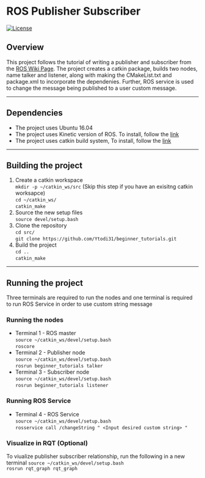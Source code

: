 # ROS Publisher Subscriber
[![License](https://img.shields.io/badge/License-BSD%203--Clause-blue.svg)](https://opensource.org/licenses/BSD-3-Clause)

## Overview
This project follows the tutorial of writing a publisher and subscriber from
the  [ROS Wiki Page](http://wiki.ros.org/ROS/Tutorials/WritingPublisherSubscriber%28c%2B%2B%29).
The project creates a catkin package, builds two nodes, name talker and listener, along with
making the CMakeList.txt and package.xml to incorporate the dependenies. Further, ROS service
is used to change the message being published to a user custom message.

---
## Dependencies
- The project uses Ubuntu 16.04
- The project uses Kinetic version of ROS. To install, follow the [link]( http://wiki.ros.org/kinetic/Installation/Ubuntu)
- The project uses catkin build system, To install, follow the [link](http://wiki.ros.org/catkin)

---
## Building the project
1. Create a catkin workspace \
`mkdir -p ~/catkin_ws/src` (Skip this step if you have an exisitng catkin worksapce)\
`cd ~/catkin_ws/` \
`catkin_make`
2. Source the new setup files \
`source devel/setup.bash`
3. Clone the repository\
`cd src/` \
`git clone https://github.com/Ytodi31/beginner_tutorials.git`
4. Build the project \
`cd ..` \
`catkin_make`

---
## Running the project
Three terminals are required to run the nodes and one terminal is required to run
ROS Service in order to use custom string message
### Running the nodes
- Terminal 1 - ROS master \
`source ~/catkin_ws/devel/setup.bash` \
`roscore`
- Terminal 2 - Publisher node \
`source ~/catkin_ws/devel/setup.bash` \
`rosrun beginner_tutorials talker `
- Terminal 3 - Subscriber node\
`source ~/catkin_ws/devel/setup.bash` \
`rosrun beginner_tutorials listener `
### Running ROS Service
- Terminal 4 - ROS Service\
`source ~/catkin_ws/devel/setup.bash` \
`rosservice call /changeString " <Input desired custom string> "`
### Visualize in RQT (Optional)
To viualize publisher subscriber relationship, run the following in a new terminal
`source ~/catkin_ws/devel/setup.bash` \
`rosrun rqt_graph rqt_graph`
